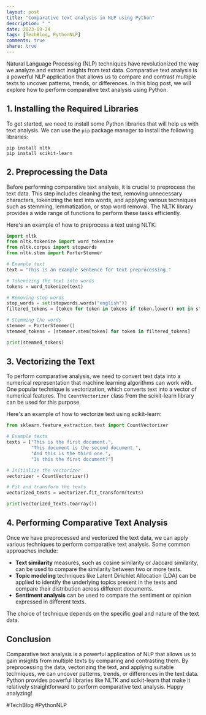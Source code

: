 ```yaml
---
layout: post
title: "Comparative text analysis in NLP using Python"
description: " "
date: 2023-09-24
tags: [TechBlog, PythonNLP]
comments: true
share: true
---
```


Natural Language Processing (NLP) techniques have revolutionized the way we analyze and extract insights from text data. Comparative text analysis is a powerful NLP application that allows us to compare and contrast multiple texts to uncover patterns, trends, or differences. In this blog post, we will explore how to perform comparative text analysis using Python.

## 1. Installing the Required Libraries

To get started, we need to install some Python libraries that will help us with text analysis. We can use the `pip` package manager to install the following libraries:

```
pip install nltk
pip install scikit-learn
```

## 2. Preprocessing the Data

Before performing comparative text analysis, it is crucial to preprocess the text data. This step includes cleaning the text, removing unnecessary characters, tokenizing the text into words, and applying various techniques such as stemming, lemmatization, or stop word removal. The NLTK library provides a wide range of functions to perform these tasks efficiently.

Here's an example of how to preprocess a text using NLTK:

```python
import nltk
from nltk.tokenize import word_tokenize
from nltk.corpus import stopwords
from nltk.stem import PorterStemmer

# Example text
text = "This is an example sentence for text preprocessing."

# Tokenizing the text into words
tokens = word_tokenize(text)

# Removing stop words
stop_words = set(stopwords.words("english"))
filtered_tokens = [token for token in tokens if token.lower() not in stop_words]

# Stemming the words
stemmer = PorterStemmer()
stemmed_tokens = [stemmer.stem(token) for token in filtered_tokens]

print(stemmed_tokens)
```

## 3. Vectorizing the Text

To perform comparative analysis, we need to convert text data into a numerical representation that machine learning algorithms can work with. One popular technique is vectorization, which converts text into a vector of numerical features. The `CountVectorizer` class from the scikit-learn library can be used for this purpose.

Here's an example of how to vectorize text using scikit-learn:

```python
from sklearn.feature_extraction.text import CountVectorizer

# Example texts
texts = ["This is the first document.",
         "This document is the second document.",
         "And this is the third one.",
         "Is this the first document?"]

# Initialize the vectorizer
vectorizer = CountVectorizer()

# Fit and transform the texts
vectorized_texts = vectorizer.fit_transform(texts)

print(vectorized_texts.toarray())
```

## 4. Performing Comparative Text Analysis

Once we have preprocessed and vectorized the text data, we can apply various techniques to perform comparative text analysis. Some common approaches include:

- **Text similarity** measures, such as cosine similarity or Jaccard similarity, can be used to compare the similarity between two or more texts.
- **Topic modeling** techniques like Latent Dirichlet Allocation (LDA) can be applied to identify the underlying topics present in the texts and compare their distribution across different documents.
- **Sentiment analysis** can be used to compare the sentiment or opinion expressed in different texts.

The choice of technique depends on the specific goal and nature of the text data.

## Conclusion

Comparative text analysis is a powerful application of NLP that allows us to gain insights from multiple texts by comparing and contrasting them. By preprocessing the data, vectorizing the text, and applying suitable techniques, we can uncover patterns, trends, or differences in the text data. Python provides powerful libraries like NLTK and scikit-learn that make it relatively straightforward to perform comparative text analysis. Happy analyzing!

#TechBlog #PythonNLP